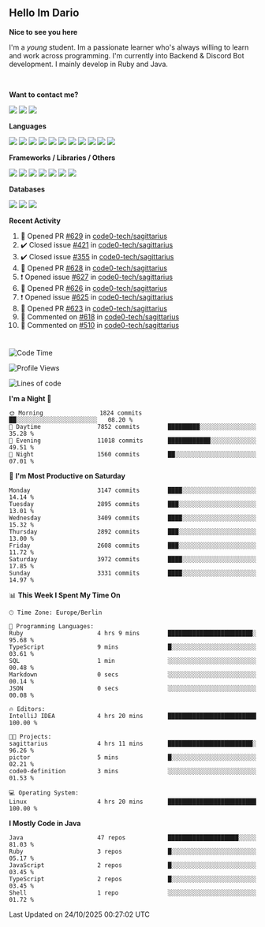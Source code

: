 <h2>Hello Im Dario</h2>

**Nice to see you here**

I'm a *young* student. Im a passionate learner who's always willing to learn and work across
programming. I'm currently into Backend & Discord Bot development. I mainly develop in Ruby and Java.

<br/>

**Want to contact me?**

<a href="https://github.com/knerio"><img src="https://img.shields.io/badge/-Github-blue?style=for-the-badge&logo=github&logoColor=white"/></a> <a href="https://discord.com/users/639416958923702292"><img src="https://img.shields.io/badge/-knerio-blue?style=for-the-badge&logo=discord&logoColor=white"/></a> <a href="https://twitch.tv/dopalos_"><img src="https://img.shields.io/badge/-twitch-blue?style=for-the-badge&logo=twitch&logoColor=white"/></a>

**Languages**

<img src="https://img.shields.io/badge/-Java-blue?style=for-the-badge&logo=java&logoColor=white"/> <img src="https://img.shields.io/badge/-Ruby-blue?style=for-the-badge&logo=Ruby&logoColor=white"/> <img src="https://img.shields.io/badge/-Git-blue?style=for-the-badge&logo=Git&logoColor=white"/> <img src="https://img.shields.io/badge/-HTML-blue?style=for-the-badge&logo=html5&logoColor=white"/> <img src="https://img.shields.io/badge/-CSS-blue?style=for-the-badge&logo=CSS3&logoColor=white"/> <img src="https://img.shields.io/badge/-Javascript-blue?style=for-the-badge&logo=javascript&logoColor=white"/> <img src="https://img.shields.io/badge/-Typescript-blue?style=for-the-badge&logo=TypeScript&logoColor=white"/> <img src="https://img.shields.io/badge/-Kotlin-blue?style=for-the-badge&logo=kotlin&logoColor=white"/> <img src="https://img.shields.io/badge/-SQL-blue?style=for-the-badge&logo=MYSQL&logoColor=white"/> <img src="https://img.shields.io/badge/-Markdown-blue?style=for-the-badge&logo=Markdown&logoColor=white"/> <img src="https://img.shields.io/badge/-JSON-blue?style=for-the-badge&logo=JSON&logoColor=white"/>
<br/>

 **Frameworks / Libraries / Others**

<img src="https://img.shields.io/badge/-Ruby_On_Rails-blue?style=for-the-badge&logo=ruby-on-rails&logoColor=white"/> <img src="https://img.shields.io/badge/-JDA-blue?style=for-the-badge&logo=JDA&logoColor=white"/> <img src="https://img.shields.io/badge/-Bootstrap-blue?style=for-the-badge&logo=Bootstrap&logoColor=white"/> <img src="https://img.shields.io/badge/-Node.JS-blue?style=for-the-badge&logo=node.js&logoColor=white"/> <img src="https://img.shields.io/badge/-React-blue?style=for-the-badge&logo=React&logoColor=white"/> <img src="https://img.shields.io/badge/-Express-blue?style=for-the-badge&logo=Express&logoColor=white"/> <img src="https://img.shields.io/badge/-Next.Js-blue?style=for-the-badge&logo=Next.Js&logoColor=white"/>

**Databases**

<img src="https://img.shields.io/badge/-MongoDB-blue?style=for-the-badge&logo=mongodb&logoColor=white"/> <img src="https://img.shields.io/badge/-MariaDB-blue?style=for-the-badge&logo=MariaDB&logoColor=white"/>
<img src="https://img.shields.io/badge/-PostgreSQL-blue?style=for-the-badge&logo=PostgreSQl&logoColor=white"/>

**Recent Activity**

<!--RECENT_ACTIVITY:start-->
1. 💪 Opened PR [#629](undefined) in [code0-tech/sagittarius](https://github.com/code0-tech/sagittarius)<br>
2. ✔️ Closed issue [#421](https://github.com/code0-tech/sagittarius/issues/421) in [code0-tech/sagittarius](https://github.com/code0-tech/sagittarius)<br>
3. ✔️ Closed issue [#355](https://github.com/code0-tech/sagittarius/issues/355) in [code0-tech/sagittarius](https://github.com/code0-tech/sagittarius)<br>
4. 💪 Opened PR [#628](undefined) in [code0-tech/sagittarius](https://github.com/code0-tech/sagittarius)<br>
5. ❗️ Opened issue [#627](https://github.com/code0-tech/sagittarius/issues/627) in [code0-tech/sagittarius](https://github.com/code0-tech/sagittarius)<br>
6. 💪 Opened PR [#626](undefined) in [code0-tech/sagittarius](https://github.com/code0-tech/sagittarius)<br>
7. ❗️ Opened issue [#625](https://github.com/code0-tech/sagittarius/issues/625) in [code0-tech/sagittarius](https://github.com/code0-tech/sagittarius)<br>
8. 💪 Opened PR [#623](undefined) in [code0-tech/sagittarius](https://github.com/code0-tech/sagittarius)<br>
9. 💬 Commented on [#618](https://github.com/code0-tech/sagittarius/issues/618#issuecomment-3433713253) in [code0-tech/sagittarius](https://github.com/code0-tech/sagittarius)<br>
10. 💬 Commented on [#510](https://github.com/code0-tech/sagittarius/issues/510#issuecomment-3432053162) in [code0-tech/sagittarius](https://github.com/code0-tech/sagittarius)<br>
<!--RECENT_ACTIVITY:end-->
 
#

<!--START_SECTION:waka-->
![Code Time](http://img.shields.io/badge/Code%20Time-1%2C288%20hrs%203%20mins-blue)

![Profile Views](http://img.shields.io/badge/Profile%20Views-12-blue)

![Lines of code](https://img.shields.io/badge/From%20Hello%20World%20I%27ve%20Written-1.6%20million%20lines%20of%20code-blue)

**I'm a Night 🦉** 

```text
🌞 Morning                1824 commits        ██░░░░░░░░░░░░░░░░░░░░░░░   08.20 % 
🌆 Daytime                7852 commits        █████████░░░░░░░░░░░░░░░░   35.28 % 
🌃 Evening                11018 commits       ████████████░░░░░░░░░░░░░   49.51 % 
🌙 Night                  1560 commits        ██░░░░░░░░░░░░░░░░░░░░░░░   07.01 % 
```
📅 **I'm Most Productive on Saturday** 

```text
Monday                   3147 commits        ████░░░░░░░░░░░░░░░░░░░░░   14.14 % 
Tuesday                  2895 commits        ███░░░░░░░░░░░░░░░░░░░░░░   13.01 % 
Wednesday                3409 commits        ████░░░░░░░░░░░░░░░░░░░░░   15.32 % 
Thursday                 2892 commits        ███░░░░░░░░░░░░░░░░░░░░░░   13.00 % 
Friday                   2608 commits        ███░░░░░░░░░░░░░░░░░░░░░░   11.72 % 
Saturday                 3972 commits        ████░░░░░░░░░░░░░░░░░░░░░   17.85 % 
Sunday                   3331 commits        ████░░░░░░░░░░░░░░░░░░░░░   14.97 % 
```


📊 **This Week I Spent My Time On** 

```text
🕑︎ Time Zone: Europe/Berlin

💬 Programming Languages: 
Ruby                     4 hrs 9 mins        ████████████████████████░   95.68 % 
TypeScript               9 mins              █░░░░░░░░░░░░░░░░░░░░░░░░   03.61 % 
SQL                      1 min               ░░░░░░░░░░░░░░░░░░░░░░░░░   00.48 % 
Markdown                 0 secs              ░░░░░░░░░░░░░░░░░░░░░░░░░   00.14 % 
JSON                     0 secs              ░░░░░░░░░░░░░░░░░░░░░░░░░   00.08 % 

🔥 Editors: 
IntelliJ IDEA            4 hrs 20 mins       █████████████████████████   100.00 % 

🐱‍💻 Projects: 
sagittarius              4 hrs 11 mins       ████████████████████████░   96.26 % 
pictor                   5 mins              █░░░░░░░░░░░░░░░░░░░░░░░░   02.21 % 
code0-definition         3 mins              ░░░░░░░░░░░░░░░░░░░░░░░░░   01.53 % 

💻 Operating System: 
Linux                    4 hrs 20 mins       █████████████████████████   100.00 % 
```

**I Mostly Code in Java** 

```text
Java                     47 repos            ████████████████████░░░░░   81.03 % 
Ruby                     3 repos             █░░░░░░░░░░░░░░░░░░░░░░░░   05.17 % 
JavaScript               2 repos             █░░░░░░░░░░░░░░░░░░░░░░░░   03.45 % 
TypeScript               2 repos             █░░░░░░░░░░░░░░░░░░░░░░░░   03.45 % 
Shell                    1 repo              ░░░░░░░░░░░░░░░░░░░░░░░░░   01.72 % 
```




 Last Updated on 24/10/2025 00:27:02 UTC
<!--END_SECTION:waka-->

